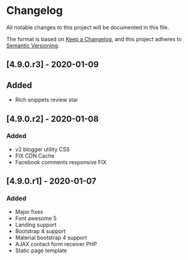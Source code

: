# Changelog

All notable changes to this project will be documented in this file.

The format is based on [Keep a Changelog](https://keepachangelog.com/en/1.0.0/),
and this project adheres to [Semantic Versioning](https://semver.org/spec/v2.0.0.html).

## [4.9.0.r3] - 2020-01-09

## Added
- Rich snippets review star

## [4.9.0.r2] - 2020-01-08

### Added
- v2 blogger utility CSS
- FIX CDN Cache
- Facebook comments responsive FIX

## [4.9.0.r1] - 2020-01-07

### Added
- Major fixes
- Font awesome 5
- Landing support
- Bootstrap 4 support
- Material bootstrap 4 support
- AJAX contact form receiver PHP
- Static page template